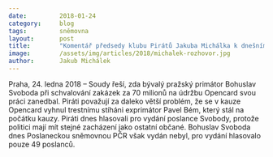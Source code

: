 ```yaml
---
date:         2018-01-24
category:     blog
tags:         sněmovna
layout:       post
title:        "Komentář předsedy klubu Pirátů Jakuba Michálka k dnešnímu jednání o vydání poslance Bohuslava Svobody"
image:        /assets/img/articles/2018/michalek-rozhovor.jpg
author:       Jakub Michálek
---
```


Praha, 24. ledna 2018 – Soudy řeší, zda bývalý pražský primátor Bohuslav Svoboda při schvalování zakázek za 70 milionů na údržbu Opencard svou práci zanedbal. Piráti považují za daleko větší problém, že se v kauze Opencard vyhnul trestnímu stíháni exprimátor Pavel Bém, který stál na počátku kauzy. Piráti dnes hlasovali pro vydání poslance Svobody, protože politici mají mít stejné zacházení jako ostatní občané. Bohuslav Svoboda dnes Poslaneckou sněmovnou PČR však vydán nebyl, pro vydání hlasovalo pouze 49 poslanců.  

